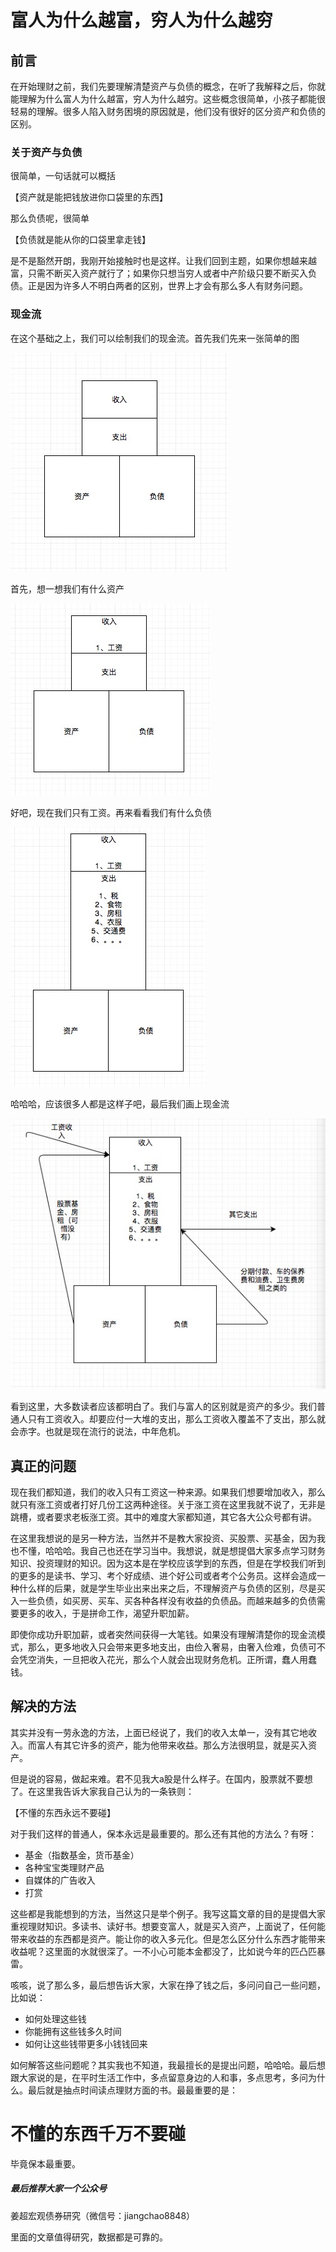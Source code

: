 # 富人为什么越富，穷人为什么越穷

## 前言

在开始理财之前，我们先要理解清楚资产与负债的概念，在听了我解释之后，你就能理解为什么富人为什么越富，穷人为什么越穷。这些概念很简单，小孩子都能很轻易的理解。很多人陷入财务困境的原因就是，他们没有很好的区分资产和负债的区别。


### 关于资产与负债

很简单，一句话就可以概括

【资产就是能把钱放进你口袋里的东西】

那么负债呢，很简单

【负债就是能从你的口袋里拿走钱】

是不是豁然开朗，我刚开始接触时也是这样。让我们回到主题，如果你想越来越富，只需不断买入资产就行了；如果你只想当穷人或者中产阶级只要不断买入负债。正是因为许多人不明白两者的区别，世界上才会有那么多人有财务问题。

### 现金流

在这个基础之上，我们可以绘制我们的现金流。首先我们先来一张简单的图

![](https://github.com/shArpyYAo/markdown-photo/blob/master/资产负债.jpeg?raw=true)

首先，想一想我们有什么资产

![](https://github.com/shArpyYAo/markdown-photo/blob/master/资产与负债（工资）.jpg?raw=true)

好吧，现在我们只有工资。再来看看我们有什么负债

![](https://github.com/shArpyYAo/markdown-photo/blob/master/资产与负债（支出）.jpeg?raw=true)

哈哈哈，应该很多人都是这样子吧，最后我们画上现金流

![](https://github.com/shArpyYAo/markdown-photo/blob/master/完整资产负债表.jpg?raw=true)

看到这里，大多数读者应该都明白了。我们与富人的区别就是资产的多少。我们普通人只有工资收入。却要应付一大堆的支出，那么工资收入覆盖不了支出，那么就会赤字。也就是现在流行的说法，中年危机。

## 真正的问题

现在我们都知道，我们的收入只有工资这一种来源。如果我们想要增加收入，那么就只有涨工资或者打好几份工这两种途径。关于涨工资在这里我就不说了，无非是跳槽，或者要求老板涨工资。其中的难度大家都知道，其它各大公众号都有讲。

在这里我想说的是另一种方法，当然并不是教大家投资、买股票、买基金，因为我也不懂，哈哈哈。我自己也还在学习当中。我想说，就是想提倡大家多点学习财务知识、投资理财的知识。因为这本是在学校应该学到的东西，但是在学校我们听到的更多的是读书、学习、考个好成绩、进个好公司或者考个公务员。这样会造成一种什么样的后果，就是学生毕业出来出来之后，不理解资产与负债的区别，尽是买入一些负债，如买房、买车、买各种各样没有收益的负债品。而越来越多的负债需要更多的收入，于是拼命工作，渴望升职加薪。

即使你成功升职加薪，或者突然间获得一大笔钱。如果没有理解清楚你的现金流模式，那么，更多地收入只会带来更多地支出，由俭入奢易，由奢入俭难，负债可不会凭空消失，一旦把收入花光，那么个人就会出现财务危机。正所谓，蠢人用蠢钱。

## 解决的方法

其实并没有一劳永逸的方法，上面已经说了，我们的收入太单一，没有其它地收入。而富人有其它许多的资产，能为他带来收益。那么方法很明显，就是买入资产。

但是说的容易，做起来难。君不见我大a股是什么样子。在国内，股票就不要想了。在这里我告诉大家我自己认为的一条铁则：

【不懂的东西永远不要碰】

对于我们这样的普通人，保本永远是最重要的。那么还有其他的方法么？有呀：

* 基金（指数基金，货币基金）
* 各种宝宝类理财产品
* 自媒体的广告收入
* 打赏

这些都是我能想到的方法，当然这只是举个例子。我写这篇文章的目的是提倡大家重视理财知识。多读书、读好书。想要变富人，就是买入资产，上面说了，任何能带来收益的东西都是资产。能让你的收入多元化。但是怎么区分什么东西才能带来收益呢？这里面的水就很深了。一不小心可能本金都没了，比如说今年的匹凸匹暴雷。

咳咳，说了那么多，最后想告诉大家，大家在挣了钱之后，多问问自己一些问题，比如说：

* 如何处理这些钱
* 你能拥有这些钱多久时间
* 如何让这些钱带更多小钱钱回来

如何解答这些问题呢？其实我也不知道，我最擅长的是提出问题，哈哈哈。最后想跟大家说的是，在平时生活工作中，多点留意身边的人和事，多点思考，多问为什么。最后就是抽点时间读点理财方面的书。最最重要的是：

# 不懂的东西千万不要碰

毕竟保本最重要。

##### 最后推荐大家一个公众号

姜超宏观债券研究（微信号：jiangchao8848）

里面的文章值得研究，数据都是可靠的。